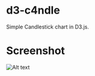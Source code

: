 d3-c4ndle
=========

Simple Candlestick chart in D3.js.

Screenshot
==========

![Alt text](https://raw.githubusercontent.com/xfigue/d3-c4ndle/master/screen.jpg)
